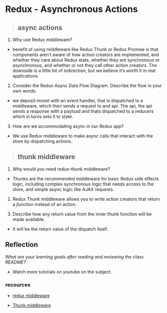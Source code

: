 # **Redux - Asynchronous Actions**

> ## async actions

1. Why use Redux middleware?

- benefit of using middleware like Redux Thunk or Redux Promise is that components aren’t aware of how action creators are implemented, and whether they care about Redux state, whether they are synchronous or asynchronous, and whether or not they call other action creators. The downside is a little bit of indirection, but we believe it’s worth it in real applications.

2. Consider the Redux Async Data Flow Diagram. Describe the flow in your own words.

- we deposit monet with an event handler, that is dispatched to a middleware, which then sends a request to and api. The api, the api sends a response with a payload and thats dispatched to a reducers which in turns sets it to state.

3. How are we accommodating async in our Redux app?

- We use Redux middleware to make async calls that interact with the store by dispatching actions.

> ## thunk middleware

1. Why would you need redux-thunk middleware?

- Thunks are the recommended middleware for basic Redux side effects logic, including complex synchronous logic that needs access to the store, and simple async logic like AJAX requests.

2. Redux Thunk middleware allows you to write action creators that return a _function_ instead of an action.

3. Describe how any return value from the inner thunk function will be made available.

- It will be the return value of the dispatch itself.

## Reflection

_What are your learning goals after reading and reviewing the class README?_

- Watch more tutorials on youtube on the subject.

### recources

- [redux middleware](https://stackoverflow.com/questions/34570758/why-do-we-need-middleware-for-async-flow-in-redux/34599594#34599594)

- [Thunk middleware](https://github.com/reduxjs/redux-thunk/blob/master/README.md)
